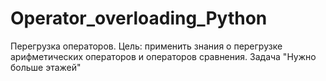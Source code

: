 # Operator_overloading_Python
Перегрузка операторов. Цель: применить знания о перегрузке арифметических операторов и операторов сравнения.  Задача "Нужно больше этажей"
